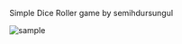 Simple Dice Roller game by semihdursungul

![sample](https://user-images.githubusercontent.com/114025283/236802916-503d7504-eac9-4c49-b1d6-c3919d3d13c5.png)
